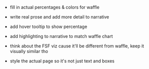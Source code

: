 - fill in actual percentages & colors for waffle
- write real prose and add more detail to narrative
- add hover tooltip to show percentage
- add highlighting to narrative to match waffle chart

- think about the FSF viz cause it'll be different from waffle, keep it visually similar tho

- style the actual page so it's not just text and boxes

